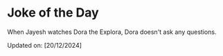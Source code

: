 # Joke of the Day

<!-- #joke -->
When Jayesh watches Dora the Explora, Dora doesn't ask any questions.

Updated on: [20/12/2024]
<!-- #jokeEnd -->